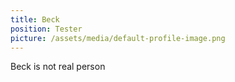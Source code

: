 ```yaml
---
title: Beck
position: Tester
picture: /assets/media/default-profile-image.png
---
```

Beck is not real person